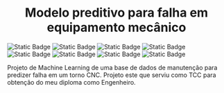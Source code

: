<h1 align="center"> Modelo preditivo para falha em equipamento mecânico </h1>
<img alt="Static Badge" src="https://img.shields.io/badge/Status-Finalizado-green"> <img alt="Static Badge" src="https://img.shields.io/badge/Vers%C3%A3o-1.0-yellow"> <img alt="Static Badge" src="https://img.shields.io/badge/VS_Code-007ACC?logo=visualstudiocode"> <img alt="Static Badge" src="https://img.shields.io/badge/PostgreSQL-4169E1?logo=postgresql&logoColor=white">
<img alt="Static Badge" src="https://img.shields.io/badge/Python-3776AB?logo=python&logoColor=white"> <img alt="Static Badge" src="https://img.shields.io/badge/Pandas-150458?logo=pandas&logoColor=white"> <img alt="Static Badge" src="https://img.shields.io/badge/SciPy-8CAAE6?logo=scipy&logoColor=white"> <img alt="Static Badge" src="https://img.shields.io/badge/scikitlearn-F7931E?logo=scikitlearn&logoColor=white">







Projeto de Machine Learning de uma base de dados de manutenção para predizer falha em um torno CNC. Projeto este que serviu como TCC para obtenção do meu diploma como Engenheiro.
